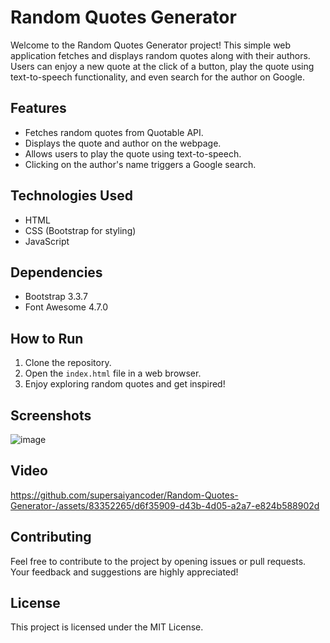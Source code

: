 # Random Quotes Generator

Welcome to the Random Quotes Generator project! This simple web application fetches and displays random quotes along with their authors. Users can enjoy a new quote at the click of a button, play the quote using text-to-speech functionality, and even search for the author on Google.

## Features

* Fetches random quotes from Quotable API.
* Displays the quote and author on the webpage.
* Allows users to play the quote using text-to-speech.
* Clicking on the author's name triggers a Google search.

## Technologies Used

* HTML
* CSS (Bootstrap for styling)
* JavaScript

## Dependencies

* Bootstrap 3.3.7
* Font Awesome 4.7.0

## How to Run

1. Clone the repository.
2. Open the `index.html` file in a web browser.
3. Enjoy exploring random quotes and get inspired!

## Screenshots

![image](https://github.com/supersaiyancoder/Random-Quotes-Generator-/assets/83352265/1050c885-54f5-4f54-9bb9-d0b484deeb19)

## Video

https://github.com/supersaiyancoder/Random-Quotes-Generator-/assets/83352265/d6f35909-d43b-4d05-a2a7-e824b588902d

## Contributing

Feel free to contribute to the project by opening issues or pull requests. Your feedback and suggestions are highly appreciated!

## License

This project is licensed under the MIT License.
